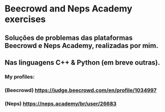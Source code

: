 # Beecrowd and Neps Academy exercises
 
## Soluções de problemas das plataformas Beecrowd e Neps Academy, realizadas por mim.
## Nas linguagens C++ & Python (em breve outras).

### My profiles:
### (Beecrowd) https://judge.beecrowd.com/en/profile/1034997
### (Neps) https://neps.academy/br/user/26683
